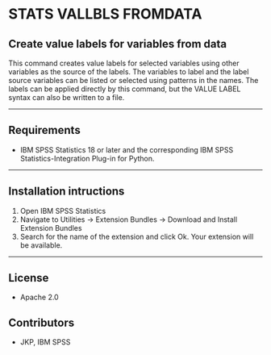 # STATS VALLBLS FROMDATA
## Create value labels for variables from data
 This command creates value labels for selected variables using other variables as the source of the labels.  The variables to label and the label source variables can be listed or selected using patterns in the names.  The labels can be applied directly by this command, but the VALUE LABEL syntax can also be written to a file. 

---
Requirements
----
- IBM SPSS Statistics 18 or later and the corresponding IBM SPSS Statistics-Integration Plug-in for Python.

---
Installation intructions
----
1. Open IBM SPSS Statistics
2. Navigate to Utilities -> Extension Bundles -> Download and Install Extension Bundles
3. Search for the name of the extension and click Ok. Your extension will be available.

---
License
----

- Apache 2.0
                              
Contributors
----

  - JKP, IBM SPSS
